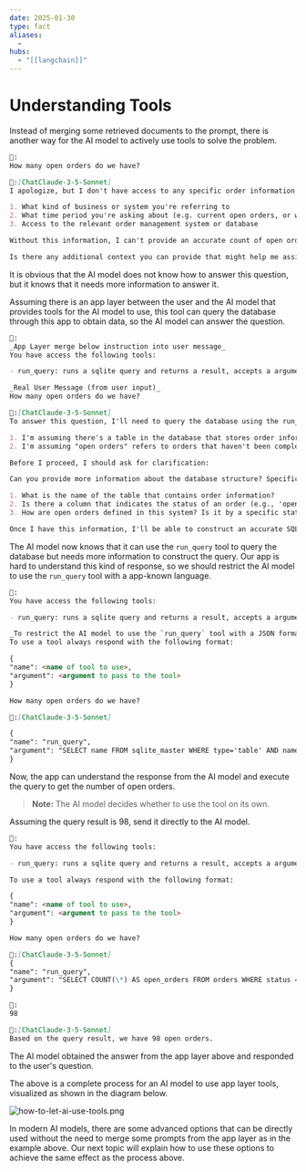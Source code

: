 ```yaml
---
date: 2025-01-30
type: fact
aliases:
  -
hubs:
  - "[[langchain]]"
---
```


# Understanding Tools

Instead of merging some retrieved documents to the prompt, there is another way for the AI model to actively use tools to solve the problem.

```md
💬:
How many open orders do we have?

🤖:[ChatClaude-3-5-Sonnet]
I apologize, but I don't have access to any specific order information or database for your business. To answer this question accurately, I would need more context about:

1. What kind of business or system you're referring to
2. What time period you're asking about (e.g. current open orders, or within a certain date range)
3. Access to the relevant order management system or database

Without this information, I can't provide an accurate count of open orders. If you have access to this data, you might be able to check your order management system or consult with your sales or operations team to get the current number of open orders.

Is there any additional context you can provide that might help me assist you better with this question?
```

It is obvious that the AI model does not know how to answer this question, but it knows that it needs more information to answer it.

Assuming there is an app layer between the user and the AI model that provides tools for the AI model to use, this tool can query the database through this app to obtain data, so the AI model can answer the question.

```md
💬:
_App Layer merge below instruction into user message_
You have access the following tools:

- run_query: runs a sqlite query and returns a result, accepts a argument of a sql query as a string

_Real User Message (from user input)_
How many open orders do we have?

🤖:[ChatClaude-3-5-Sonnet]
To answer this question, I'll need to query the database using the run_query tool. However, before I do that, I need to make some assumptions and ask for clarification:

1. I'm assuming there's a table in the database that stores order information.
2. I'm assuming "open orders" refers to orders that haven't been completed or cancelled.

Before I proceed, I should ask for clarification:

Can you provide more information about the database structure? Specifically:

1. What is the name of the table that contains order information?
2. Is there a column that indicates the status of an order (e.g., 'open', 'closed', 'cancelled')?
3. How are open orders defined in this system? Is it by a specific status, or is there another way to determine if an order is open?

Once I have this information, I'll be able to construct an accurate SQL query to count the number of open orders.
```

The AI model now knows that it can use the `run_query` tool to query the database but needs more information to construct the query. Our app is hard to understand this kind of response, so we should restrict the AI model to use the `run_query` tool with a app-known language.

```md
💬:
You have access the following tools:

- run_query: runs a sqlite query and returns a result, accepts a argument of a sql query as a string

_To restrict the AI model to use the `run_query` tool with a JSON format response because the app can understand this format_
To use a tool always respond with the following format:

{
"name": <name of tool to use>,
"argument": <argument to pass to the tool>
}

How many open orders do we have?

🤖:[ChatClaude-3-5-Sonnet]

{
"name": "run_query",
"argument": "SELECT name FROM sqlite_master WHERE type='table' AND name LIKE '%order%';"
}
```

Now, the app can understand the response from the AI model and execute the query to get the number of open orders.

> **Note:** The AI model decides whether to use the tool on its own.

Assuming the query result is 98, send it directly to the AI model.

```md
💬:
You have access the following tools:

- run_query: runs a sqlite query and returns a result, accepts a argument of a sql query as a string

To use a tool always respond with the following format:

{
"name": <name of tool to use>,
"argument": <argument to pass to the tool>
}

How many open orders do we have?

🤖:[ChatClaude-3-5-Sonnet]
{
"name": "run_query",
"argument": "SELECT COUNT(\*) AS open_orders FROM orders WHERE status = 'open';"
}

💬:
98

🤖:[ChatClaude-3-5-Sonnet]
Based on the query result, we have 98 open orders.
```

The AI model obtained the answer from the app layer above and responded to the user's question.

The above is a complete process for an AI model to use app layer tools, visualized as shown in the diagram below.

![how-to-let-ai-use-tools.png](../assets/imgs/how-to-let-ai-use-tools.png)

In modern AI models, there are some advanced options that can be directly used without the need to merge some prompts from the app layer as in the example above. Our next topic will explain how to use these options to achieve the same effect as the process above.
